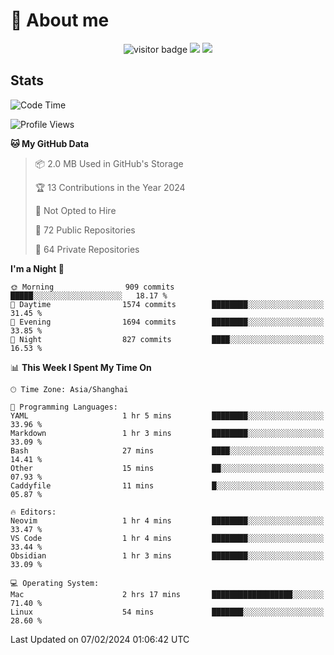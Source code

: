 <!-- ![](https://youpai.roccoshi.top/img/20200804214216.png) -->

# 🧐 About me
 
<p align="center">
<img src="https://visitor-badge.laobi.icu/badge?page_id=Lincest.Lincest&title=hits" alt="visitor badge"/>
<a href="mailto:imroccoshi@gmail.com"><img src="https://img.shields.io/badge/gmail-imroccoshi%40gmail.com-red"></a>
<a href="https://blog.roccoshi.top"><img src="https://img.shields.io/badge/blog-roccoshi-green"></a>
</p>

## Stats

<!--START_SECTION:waka-->
![Code Time](http://img.shields.io/badge/Code%20Time-973%20hrs%206%20mins-blue)

![Profile Views](http://img.shields.io/badge/Profile%20Views-10-blue)

**🐱 My GitHub Data** 

> 📦 2.0 MB Used in GitHub's Storage 
 > 
> 🏆 13 Contributions in the Year 2024
 > 
> 🚫 Not Opted to Hire
 > 
> 📜 72 Public Repositories 
 > 
> 🔑 64 Private Repositories 
 > 
**I'm a Night 🦉** 

```text
🌞 Morning                909 commits         █████░░░░░░░░░░░░░░░░░░░░   18.17 % 
🌆 Daytime                1574 commits        ████████░░░░░░░░░░░░░░░░░   31.45 % 
🌃 Evening                1694 commits        ████████░░░░░░░░░░░░░░░░░   33.85 % 
🌙 Night                  827 commits         ████░░░░░░░░░░░░░░░░░░░░░   16.53 % 
```


📊 **This Week I Spent My Time On** 

```text
🕑︎ Time Zone: Asia/Shanghai

💬 Programming Languages: 
YAML                     1 hr 5 mins         ████████░░░░░░░░░░░░░░░░░   33.96 % 
Markdown                 1 hr 3 mins         ████████░░░░░░░░░░░░░░░░░   33.09 % 
Bash                     27 mins             ████░░░░░░░░░░░░░░░░░░░░░   14.41 % 
Other                    15 mins             ██░░░░░░░░░░░░░░░░░░░░░░░   07.93 % 
Caddyfile                11 mins             █░░░░░░░░░░░░░░░░░░░░░░░░   05.87 % 

🔥 Editors: 
Neovim                   1 hr 4 mins         ████████░░░░░░░░░░░░░░░░░   33.47 % 
VS Code                  1 hr 4 mins         ████████░░░░░░░░░░░░░░░░░   33.44 % 
Obsidian                 1 hr 3 mins         ████████░░░░░░░░░░░░░░░░░   33.09 % 

💻 Operating System: 
Mac                      2 hrs 17 mins       ██████████████████░░░░░░░   71.40 % 
Linux                    54 mins             ███████░░░░░░░░░░░░░░░░░░   28.60 % 
```


 Last Updated on 07/02/2024 01:06:42 UTC
<!--END_SECTION:waka-->



